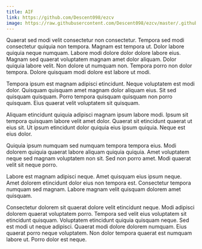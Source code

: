 ```yaml
---
title: AIF
link: https://github.com/Descent098/ezcv
image: https://raw.githubusercontent.com/Descent098/ezcv/master/.github/logo.png
---
```


Quaerat sed modi velit consectetur non consectetur. Tempora sed modi consectetur quiquia non tempora. Magnam est tempora ut. Dolor labore quiquia neque numquam. Labore modi dolore dolor dolore labore eius. Magnam sed quaerat voluptatem magnam amet dolor aliquam. Dolor quiquia labore velit. Non dolore ut numquam non. Tempora porro non dolor tempora. Dolore quisquam modi dolore est labore ut modi.

Tempora ipsum est magnam adipisci etincidunt. Neque voluptatem est modi dolor. Quisquam quisquam amet magnam dolor aliquam eius. Sit sed quisquam quisquam. Porro tempora quisquam quisquam non porro quisquam. Eius quaerat velit voluptatem sit quisquam.

Aliquam etincidunt quiquia adipisci magnam ipsum labore modi. Ipsum sit tempora quisquam labore velit amet dolor. Quaerat sit etincidunt quaerat ut eius sit. Ut ipsum etincidunt dolor quiquia eius ipsum quiquia. Neque est eius dolor.

Quiquia ipsum numquam sed numquam tempora tempora eius. Modi dolorem quiquia quaerat labore aliquam quiquia quiquia. Amet voluptatem neque sed magnam voluptatem non sit. Sed non porro amet. Modi quaerat velit sit neque porro.

Labore est magnam adipisci neque. Amet quisquam eius ipsum neque. Amet dolorem etincidunt dolor eius non tempora est. Consectetur tempora numquam sed magnam. Labore magnam velit quisquam dolorem amet quisquam.

Consectetur dolorem sit quaerat dolore velit etincidunt neque. Modi adipisci dolorem quaerat voluptatem porro. Tempora sed velit eius voluptatem sit etincidunt quisquam. Voluptatem etincidunt quiquia quisquam neque. Sed est modi ut neque adipisci. Quaerat modi dolore dolorem numquam. Eius quaerat porro neque voluptatem. Non dolor tempora quaerat est numquam labore ut. Porro dolor est neque.
    